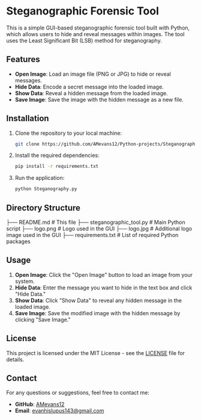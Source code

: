 
# Steganographic Forensic Tool



This is a simple GUI-based steganographic forensic tool built with Python, which allows users to hide and reveal messages within images. The tool uses the Least Significant Bit (LSB) method for steganography.

## Features

- **Open Image**: Load an image file (PNG or JPG) to hide or reveal messages.
- **Hide Data**: Encode a secret message into the loaded image.
- **Show Data**: Reveal a hidden message from the loaded image.
- **Save Image**: Save the image with the hidden message as a new file.

## Installation

1. Clone the repository to your local machine:
   ```bash
   git clone https://github.com/AMevans12/Python-projects/Steganography
   ```

2. Install the required dependencies:
   ```bash
   pip install -r requirements.txt
   ```

3. Run the application:
   ```bash
   python Steganography.py
   ```
## Directory Structure

├── README.md               # This file
├── steganographic_tool.py  # Main Python script
├── logo.png                # Logo used in the GUI
├── logo.jpg                # Additional logo image used in the GUI
├── requirements.txt        # List of required Python packages


## Usage

1. **Open Image**: Click the "Open Image" button to load an image from your system.
2. **Hide Data**: Enter the message you want to hide in the text box and click "Hide Data."
3. **Show Data**: Click "Show Data" to reveal any hidden message in the loaded image.
4. **Save Image**: Save the modified image with the hidden message by clicking "Save Image."


## License

This project is licensed under the MIT License - see the [LICENSE](LICENSE) file for details.

## Contact

For any questions or suggestions, feel free to contact me:

- **GitHub**: [AMevans12](https://github.com/AMevans12)
- **Email**: evanhislupus143@gmail.com
```

